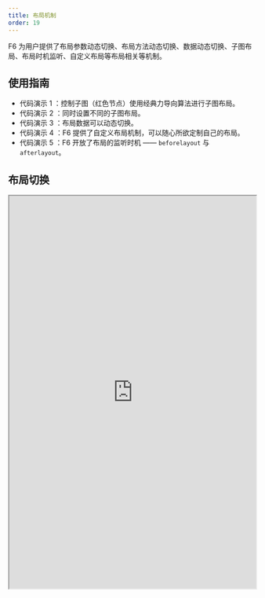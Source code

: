 ```yaml
---
title: 布局机制
order: 19
---
```


F6 为用户提供了布局参数动态切换、布局方法动态切换、数据动态切换、子图布局、布局时机监听、自定义布局等布局相关等机制。

## 使用指南

- 代码演示 1 ：控制子图（红色节点）使用经典力导向算法进行子图布局。
- 代码演示 2 ：同时设置不同的子图布局。
- 代码演示 3 ：布局数据可以动态切换。
- 代码演示 4 ：F6 提供了自定义布局机制，可以随心所欲定制自己的布局。
- 代码演示 5 ：F6 开放了布局的监听时机 —— `beforelayout` 与 `afterlayout`。

## 布局切换

<iframe src="https://herbox-embed.alipay.com/p/f6/demo_generalgraph_layouttranslate?editorSlider=expand&previewZoom=100" width="100%" height=800/>

## 子图布局

<iframe src="https://herbox-embed.alipay.com/p/f6/demo_generalgraph_subgraphlayout?editorSlider=expand&previewZoom=100" width="100%" height=800/>

## 流水线子图布局

<iframe src="https://herbox-embed.alipay.com/p/f6/demo_generalgraph_sublayoutpipes?editorSlider=expand&previewZoom=100" width="100%" height=800/>

## 数据动态切换

<iframe src="https://herbox-embed.alipay.com/p/f6/demo_generalgraph_datachange?editorSlider=expand&previewZoom=100" width="100%" height=800/>

## 自定义二分图布局

<iframe src="https://herbox-embed.alipay.com/p/f6/demo_generalgraph_custombigraph?editorSlider=expand&previewZoom=100" width="100%" height=800/>

## 布局时机监听

<iframe src="https://herbox-embed.alipay.com/p/f6/demo_generalgraph_layouttiming?editorSlider=expand&previewZoom=100" width="100%" height=800/>
